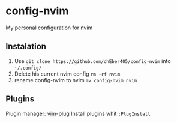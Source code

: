 # config-nvim
My personal configuration for nvim

## Instalation
1. Use `git clone https://github.com/chEber405/config-nvim` into `~/.config/`
1. Delete his current nvim config `rm -rf nvim`
1. rename config-nvim to nvim `mv config-nvim nvim`

## Plugins
Plugin manager: [vim-plug](https://github.com/junegunn/vim-plug)
Install plugins whit `:PlugInstall`
